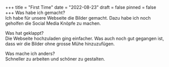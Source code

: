 +++
title = "First Time"
date = "2022-08-23"
draft = false
pinned = false
+++
Was habe ich gemacht?\
Ich habe für unsere Webseite die Bilder gemacht. Dazu habe ich noch geholfen die Social Media Knöpfe zu machen.

Was hat geklappt?\
Die Webseite hochzuladen ging einfacher. Was auch noch gut gegangen ist, dass wir die Bilder ohne grosse Mühe hinzuzufügen.

Was mache ich anders?\
Schneller zu arbeiten und schöner zu gestalten.